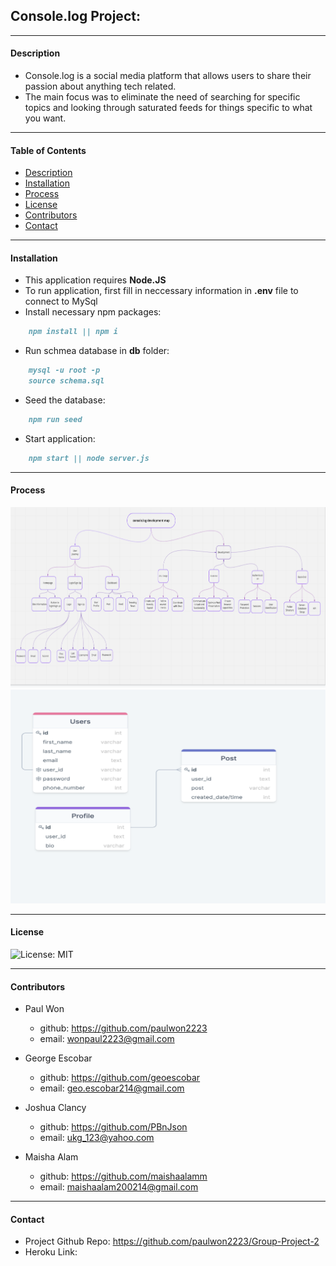 ## Console.log Project: 
----------------------------
#### Description
- Console.log is a social media platform that allows users to share their passion about anything tech related.
- The main focus was to eliminate the need of searching for specific topics and looking through saturated feeds for things specific to what you want. 

----------------------------
#### Table of Contents
- [Description](#description)
- [Installation](#installation)
- [Process](#process)
- [License](#license)
- [Contributors](#contributors)
- [Contact](#contact)

----------------------------
#### Installation
- This application requires **Node.JS**
- To run application, first fill in neccessary information in **.env** file to connect to MySql
- Install necessary npm packages:
```md
    npm install || npm i
```
- Run schmea database in **db** folder:
```md
    mysql -u root -p
    source schema.sql
```
- Seed the database:
```md
    npm run seed
```
- Start application:
```md
    npm start || node server.js
```
----------------------------
#### Process
![img](./public/img/dmap.png)
![img](./public/img/sql.png)

----------------------------
#### License
![License: MIT](https://img.shields.io/badge/License-MIT-yellow.svg)

----------------------------
#### Contributors
* Paul Won
    * github: https://github.com/paulwon2223
    * email: wonpaul2223@gmail.com

* George Escobar
    * github: https://github.com/geoescobar
    * email: geo.escobar214@gmail.com

* Joshua Clancy
    * github: https://github.com/PBnJson
    * email: ukg_123@yahoo.com

* Maisha Alam
    * github: https://github.com/maishaalamm
    * email: maishaalam200214@gmail.com

----------------------------
#### Contact
- Project Github Repo: https://github.com/paulwon2223/Group-Project-2
- Heroku Link: 